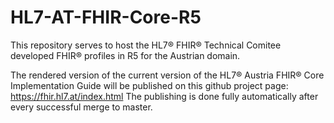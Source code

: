 # HL7-AT-FHIR-Core-R5 

This repository serves to host the HL7® FHIR® Technical Comitee developed FHIR® profiles in R5 for the Austrian domain.

The rendered version of the current version of the HL7® Austria FHIR® Core Implementation Guide will be published on this github project page: https://fhir.hl7.at/index.html
The publishing is done fully automatically after every successful merge to master. 
